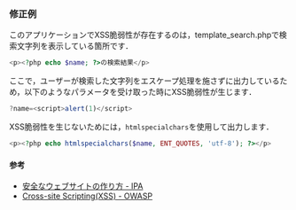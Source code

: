 ### 修正例

このアプリケーションでXSS脆弱性が存在するのは，template_search.phpで検索文字列を表示している箇所です．

```php
<p><?php echo $name; ?>の検索結果</p>
```

ここで，ユーザーが検索した文字列をエスケープ処理を施さずに出力しているため，以下のようなパラメータを受け取った時にXSS脆弱性が生じます．

```js
?name=<script>alert(1)</script>
```

XSS脆弱性を生じないためには，`htmlspecialchars`を使用して出力します．

```php
<p><?php echo htmlspecialchars($name, ENT_QUOTES, 'utf-8'); ?></p>
```

#### 参考

- [安全なウェブサイトの作り方 - IPA](https://www.ipa.go.jp/files/000017316.pdf)
- [Cross-site Scripting(XSS) - OWASP](https://www.owasp.org/index.php/Cross-site_Scripting_(XSS))
